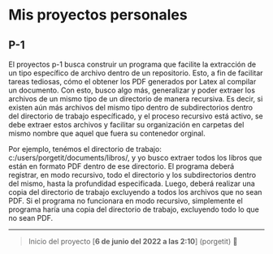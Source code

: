 # Mis proyectos personales

## P-1

El proyectos p-1 busca construir un programa que facilite la extracción de un
tipo específico de archivo dentro de un repositorio. Esto, a fin de facilitar 
tareas tediosas, cómo el obtener los PDF generados por Latex al compilar un
documento. Con esto, busco algo más, generalizar y poder extraer los archivos
de un mismo tipo de un directorio de manera recursiva. Es decir, si existen aún
más archivos del mismo tipo dentro de subdirectorios dentro del directorio de
trabajo específicado, y el proceso recursivo está activo, se debe extraer estos
archivos y facilitar su organización en carpetas del mismo nombre que aquel que
fuera su contenedor orginal. 

Por ejemplo, tenémos el directorio de trabajo: c:/users/porgetit/documents/libros/, y yo busco extraer todos los libros que están en formato PDF dentro de ese directorio. El programa deberá registrar, en modo recursivo, todo el directorio y los subdirectorios dentro del mismo, hasta la profundidad especificada. Luego, deberá realizar una copia del directorio de trabajo excluyendo a todos los archivos que no sean PDF. Si el programa no funcionara en modo recursivo, simplemente el programa haría una copia del directorio de trabajo, excluyendo todo lo que no sean PDF. 

----
> Inicio del proyecto [**6 de junio del 2022 a las 2:10**] (porgetit) :rocket: